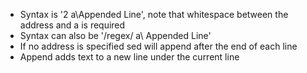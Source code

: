 - Syntax is '2 a\\Appended Line', note that whitespace between the address and a is required
- Syntax can also be '/regex/ a\\ Appended Line'
- If no address is specified sed will append after the end of each line
- Append adds text to a new line under the current line